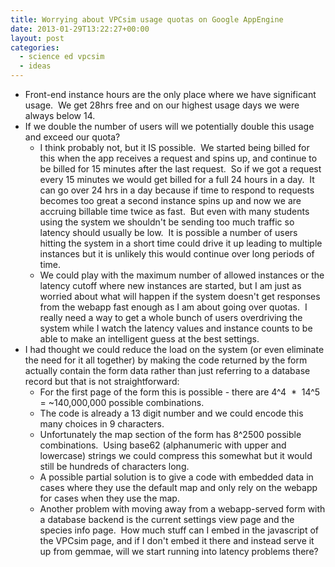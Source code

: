 ```yaml
---
title: Worrying about VPCsim usage quotas on Google AppEngine
date: 2013-01-29T13:22:27+00:00
layout: post
categories:
  - science ed vpcsim
  - ideas
---
```

  * Front-end instance hours are the only place where we have significant usage.  We get 28hrs free and on our highest usage days we were always below 14.
  * If we double the number of users will we potentially double this usage and exceed our quota?
    * I think probably not, but it IS possible.  We started being billed for this when the app receives a request and spins up, and continue to be billed for 15 minutes after the last request.  So if we got a request every 15 minutes we would get billed for a full 24 hours in a day.  It can go over 24 hrs in a day because if time to respond to requests becomes too great a second instance spins up and now we are accruing billable time twice as fast.  But even with many students using the system we shouldn't be sending too much traffic so latency should usually be low.  It is possible a number of users hitting the system in a short time could drive it up leading to multiple instances but it is unlikely this would continue over long periods of time.
    * We could play with the maximum number of allowed instances or the latency cutoff where new instances are started, but I am just as worried about what will happen if the system doesn't get responses from the webapp fast enough as I am about going over quotas.  I really need a way to get a whole bunch of users overdriving the system while I watch the latency values and instance counts to be able to make an intelligent guess at the best settings.
  * I had thought we could reduce the load on the system (or even eliminate the need for it all together) by making the code returned by the form actually contain the form data rather than just referring to a database record but that is not straightforward:
    * For the first page of the form this is possible - there are 4^4  *  14^5  = ~140,000,000 possible combinations.
    * The code is already a 13 digit number and we could encode this many choices in 9 characters.
    * Unfortunately the map section of the form has 8^2500 possible combinations.  Using base62 (alphanumeric with upper and lowercase) strings we could compress this somewhat but it would still be hundreds of characters long.
    * A possible partial solution is to give a code with embedded data in cases where they use the default map and only rely on the webapp for cases when they use the map.
    * Another problem with moving away from a webapp-served form with a database backend is the current settings view page and the species info page.  How much stuff can I embed in the javascript of the VPCsim page, and if I don't embed it there and instead serve it up from gemmae, will we start running into latency problems there?
